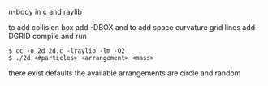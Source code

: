 n-body in c and raylib

to add collision box add -DBOX and to add space curvature grid lines add -DGRID
compile and run
```console
$ cc -o 2d 2d.c -lraylib -lm -O2
$ ./2d <#particles> <arrangement> <mass>
```
there exist defaults
the available arrangements are circle and random
